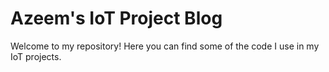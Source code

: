 # Azeem's IoT Project Blog
Welcome to my repository! Here you can find some of the code I use in my IoT projects.
